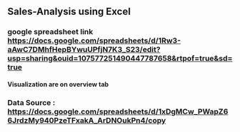 ## Sales-Analysis using Excel
### google spreadsheet link https://docs.google.com/spreadsheets/d/1Rw3-aAwC7DMhfHepBYwuUPfjN7K3_S23/edit?usp=sharing&ouid=107577251490447787658&rtpof=true&sd=true

#### Visualization are on overview tab

### Data Source : https://docs.google.com/spreadsheets/d/1xDgMCw_PWapZ66JrdzMy940PzeTFxakA_ArDNOukPn4/copy
